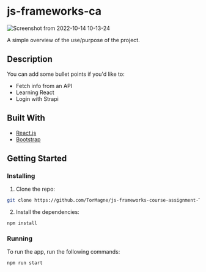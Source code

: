 # js-frameworks-ca

![Screenshot from 2022-10-14 10-13-24](https://user-images.githubusercontent.com/61709493/195797032-df3536e9-5e03-43d7-bc54-275ee05c937a.png)


A simple overview of the use/purpose of the project.

## Description

You can add some bullet points if you'd like to:

- Fetch info from an API
- Learning React
- Login with Strapi

## Built With

- [React.js](https://reactjs.org/)
- [Bootstrap](https://getbootstrap.com)

## Getting Started

### Installing

1. Clone the repo:

```bash
git clone https://github.com/TorMagne/js-frameworks-course-assignment-TorMagne-main.git
```

2. Install the dependencies:

```
npm install
```

### Running


To run the app, run the following commands:

```bash
npm run start
```
